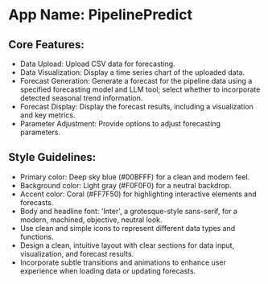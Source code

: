 # **App Name**: PipelinePredict

## Core Features:

- Data Upload: Upload CSV data for forecasting.
- Data Visualization: Display a time series chart of the uploaded data.
- Forecast Generation: Generate a forecast for the pipeline data using a specified forecasting model and LLM tool; select whether to incorporate detected seasonal trend information.
- Forecast Display: Display the forecast results, including a visualization and key metrics.
- Parameter Adjustment: Provide options to adjust forecasting parameters.

## Style Guidelines:

- Primary color: Deep sky blue (#00BFFF) for a clean and modern feel.
- Background color: Light gray (#F0F0F0) for a neutral backdrop.
- Accent color: Coral (#FF7F50) for highlighting interactive elements and forecasts.
- Body and headline font: 'Inter', a grotesque-style sans-serif, for a modern, machined, objective, neutral look.
- Use clean and simple icons to represent different data types and functions.
- Design a clean, intuitive layout with clear sections for data input, visualization, and forecast results.
- Incorporate subtle transitions and animations to enhance user experience when loading data or updating forecasts.